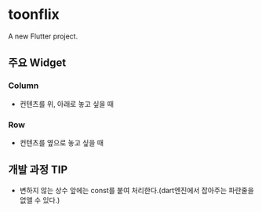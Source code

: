 # toonflix

A new Flutter project.

## 주요 Widget

### Column

- 컨텐츠를 위, 아래로 놓고 싶을 때

### Row

- 컨텐츠를 옆으로 놓고 싶을 때

## 개발 과정 TIP

- 변하지 않는 상수 앞에는 const를 붙여 처리한다.(dart엔진에서 잡아주는 파란줄을 없앨 수 있다.)
